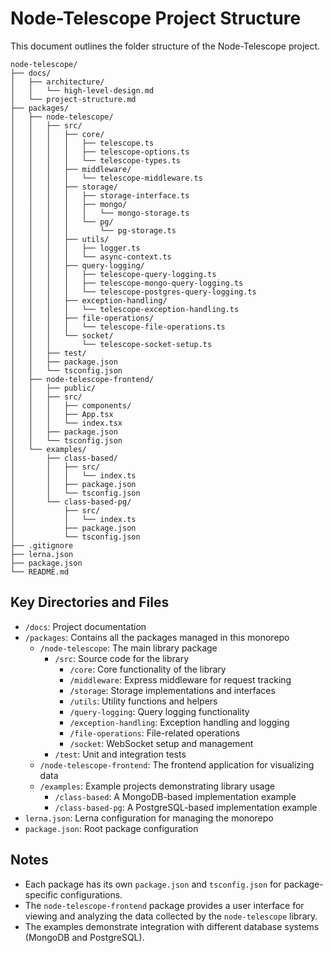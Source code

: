 # Node-Telescope Project Structure

This document outlines the folder structure of the Node-Telescope project.

```
node-telescope/
├── docs/
│   ├── architecture/
│   │   └── high-level-design.md
│   └── project-structure.md
├── packages/
│   ├── node-telescope/
│   │   ├── src/
│   │   │   ├── core/
│   │   │   │   ├── telescope.ts
│   │   │   │   ├── telescope-options.ts
│   │   │   │   └── telescope-types.ts
│   │   │   ├── middleware/
│   │   │   │   └── telescope-middleware.ts
│   │   │   ├── storage/
│   │   │   │   ├── storage-interface.ts
│   │   │   │   ├── mongo/
│   │   │   │   │   └── mongo-storage.ts
│   │   │   │   └── pg/
│   │   │   │       └── pg-storage.ts
│   │   │   ├── utils/
│   │   │   │   ├── logger.ts
│   │   │   │   └── async-context.ts
│   │   │   ├── query-logging/
│   │   │   │   ├── telescope-query-logging.ts
│   │   │   │   ├── telescope-mongo-query-logging.ts
│   │   │   │   └── telescope-postgres-query-logging.ts
│   │   │   ├── exception-handling/
│   │   │   │   └── telescope-exception-handling.ts
│   │   │   ├── file-operations/
│   │   │   │   └── telescope-file-operations.ts
│   │   │   └── socket/
│   │   │       └── telescope-socket-setup.ts
│   │   ├── test/
│   │   ├── package.json
│   │   └── tsconfig.json
│   ├── node-telescope-frontend/
│   │   ├── public/
│   │   ├── src/
│   │   │   ├── components/
│   │   │   ├── App.tsx
│   │   │   └── index.tsx
│   │   ├── package.json
│   │   └── tsconfig.json
│   └── examples/
│       ├── class-based/
│       │   ├── src/
│       │   │   └── index.ts
│       │   ├── package.json
│       │   └── tsconfig.json
│       └── class-based-pg/
│           ├── src/
│           │   └── index.ts
│           ├── package.json
│           └── tsconfig.json
├── .gitignore
├── lerna.json
├── package.json
└── README.md
```

## Key Directories and Files

- `/docs`: Project documentation
- `/packages`: Contains all the packages managed in this monorepo
  - `/node-telescope`: The main library package
    - `/src`: Source code for the library
      - `/core`: Core functionality of the library
      - `/middleware`: Express middleware for request tracking
      - `/storage`: Storage implementations and interfaces
      - `/utils`: Utility functions and helpers
      - `/query-logging`: Query logging functionality
      - `/exception-handling`: Exception handling and logging
      - `/file-operations`: File-related operations
      - `/socket`: WebSocket setup and management
    - `/test`: Unit and integration tests
  - `/node-telescope-frontend`: The frontend application for visualizing data
  - `/examples`: Example projects demonstrating library usage
    - `/class-based`: A MongoDB-based implementation example
    - `/class-based-pg`: A PostgreSQL-based implementation example
- `lerna.json`: Lerna configuration for managing the monorepo
- `package.json`: Root package configuration

## Notes

- Each package has its own `package.json` and `tsconfig.json` for package-specific configurations.
- The `node-telescope-frontend` package provides a user interface for viewing and analyzing the data collected by the `node-telescope` library.
- The examples demonstrate integration with different database systems (MongoDB and PostgreSQL).
